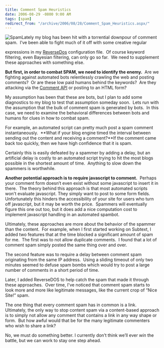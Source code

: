 ```yaml
---
title: Comment Spam Heuristics
date: 2006-08-29 -0800 9:00 AM
tags: [spam]
redirect_from: "/archive/2006/08/28/Comment_Spam_Heuristics.aspx/"
---
```


![Spam](https://haacked.com/images/spam.jpg)Lately my blog has been hit
with a torrential downpour of comment spam.  I’ve been able to fight
much of it off with some creative regular

expressions in my [ReverseDos](http://www.angrypets.com/tools/rdos/)
configuration file.  Of course keyword filtering, even Bayesian
filtering, can only go so far.  We need to supplement these approaches
with something else.

**But first, in order to combat SPAM, we need to identify the enemy.** 
Are we fighting against automated bots relentlessly crawling the web and
posting comments?  Or are these low paid humans behind the keywords? 
Are they attacking via the [Comment
API](http://wellformedweb.org/story/9 "The Comment API") or posting to
an HTML form?

My assumption has been that these are bots, but I plan to add some
diagnostics to my blog to test that assumption someday soon.  Lets run
with the assumption that the bulk of comment spam is generated by bots. 
In this case, we need to examine the behavioral differences between bots
and humans for clues in how to combat spam.

For example, an automated script can pretty much post a spam comment
instantaneously.  **What if your blog engine timed the interval between
sending out the content and receiving a comment?**If the comment came
back too quickly, then we have high confidence that it is spam.

Certainly this is easily defeated by a spammer by adding a delay, but an
artificial delay is costly to an automated script trying to hit the most
blogs possible in the shortest amount of time.  Anything to slow down
the spammers is worthwhile.

**Another potential approach is to require javascript to comment.** 
Perhaps your comment form doesn’t even exist without some javascript to
insert it in there.  The theory behind this approach is that most
automated scripts won't evaluate javascript. They simply want to post to
some form fields.  Unfortunately this hinders the accessibility of your
site for users who turn off javascript, but it may be worth the price. 
Spammers will eventually figure this one out too, but it does add a nice
computation cost to implement javascript handling in an automated
spambot.

Ultimately, these approaches are more about the behavior of the spammer
than the content.  For example, when I first started working on Subtext,
I added two features that at the time blocked a significant amount of
spam for me.  The first was to not allow duplicate comments.  I found
that a lot of comment spam simply posted the same thing over and over.

The second feature was to require a delay between comment spam
originating from the same IP address.  Using a sliding timeout of only
two minutes seemed to defuse spam bombs which would try to post a large
number of comments in a short period of time.

Later, I added ReverseDOS to help catch the spam that made it through
these approaches.  Over time, I've noticed that comment spam starts to
look more and more like legitimate messages, like the current crop of
“Nice Site!” spam. 

The one thing that every comment spam has in common is a link. 
Ultimately, the only way to stop content spam via a content-based
approach is to simply not allow any comment that contains a link in any
way shape or form.  But how awful would that be for the many legitimate
commenters who wish to share a link?

No, we must do something better. I currently don’t think we’ll ever
*win* the battle, but we can work to stay one step ahead.

